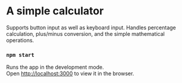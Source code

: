 # A simple calculator

Supports button input as well as keyboard input.
Handles percentage calculation, plus/minus conversion, and the simple mathematical operations.

### `npm start`

Runs the app in the development mode.\
Open [http://localhost:3000](http://localhost:3000) to view it in the browser.
